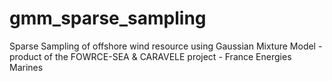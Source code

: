 # gmm_sparse_sampling
Sparse Sampling of offshore wind resource using Gaussian Mixture Model - product of the FOWRCE-SEA &amp; CARAVELE project - France Energies Marines
